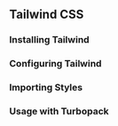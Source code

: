 ## Tailwind CSS

### Installing Tailwind
### Configuring Tailwind
### Importing Styles
### Usage with Turbopack